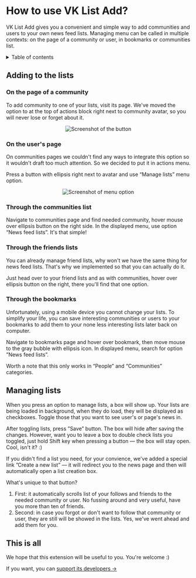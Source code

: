 # How to use VK List Add?

VK List Add gives you a convenient and simple way to add communities and users
to your own news feed lists. Managing menu can be called in multiple contexts:
on the page of a community or user, in bookmarks or communities list.

<details>
<summary>Table of contents</summary>

-   [How to use VK List Add?](#how-to-use-vk-list-add)
    -   [Adding to the lists](#adding-to-the-lists)
        -   [On the page of a community](#on-the-page-of-a-community)
        -   [On the user's page](#on-the-users-page)
        -   [Through the communities list](#through-the-communities-list)
        -   [Through the friends lists](#through-the-friends-lists)
        -   [Through the bookmarks](#through-the-bookmarks)
    -   [Managing lists](#managing-lists)
    -   [This is all](#this-is-all)
    </details>

## Adding to the lists

### On the page of a community

To add community to one of your lists, visit its page. We've moved the option
to at the top of actions block right next to community avatar, so you will
never lose or forget about it.

<p align="center">
  <img src="./assets/button.jpg" alt="Screenshot of the button">
</p>

### On the user's page

On communities pages we couldn't find any ways to integrate this option so it
wouldn't draft too much attention. So we decided to put it in actions menu.

Press a button with ellipsis right next to avatar and use “Manage lists”
menu option.

<p align="center">
  <img src="./assets/menu.jpg" alt="Screenshot of menu option">
</p>

### Through the communities list

Navigate to communities page and find needed community, hover mouse over
ellipsis button on the right side. In the displayed menu, use option “News feed
lists”. It's that simple!

### Through the friends lists

You can already manage friend lists, why won't we have the same thing for
news feed lists. That's why we implemented so that you can actually do it.

Just head over to your friend lists and as with communities, hover over
ellipsis button on the right, there you'll find that one option.

### Through the bookmarks

Unfortunately, using a mobile device you cannot change your lists. To simplify
your life, you can save interesting communities or users to your bookmarks to
add them to your none less interesting lists later back on computer.

Navigate to bookmarks page and hover over bookmark, then move mouse to the
gray bubble with ellipsis icon. In displayed menu, search for option ”News
feed lists”.

Worth a note that this only works in “People” and “Communities” categories.

## Managing lists

When you press an option to manage lists, a box will show up. Your lists are
being loaded in background, when they do load, they will be displayed as
checkboxes. Toggle those that you want to see user's or page's news in.

After toggling lists, press ”Save” button. The box will hide after saving
the changes. However, want you to leave a box to double check lists you
toggled, just hold Shift key when pressing a button — the box will stay open.
Cool, isn't it? :)

If you didn't find a list you need, for your convience, we've added a special
link ”Create a new list” — it will redirect you to the news page and then
will automatically open a list creation box.

What's unique to that button?

1. First: it automatically scrolls list of your follows and friends to the
   needed community or user. No fussing around and very useful, have you
   more than ten of friends.
2. Second: in case you forgot or don't want to follow that community or user,
   they are still will be showed in the lists. Yes, we've went ahead and add
   them for you.

## This is all

We hope that this extension will be useful to you. You're welcome :)

If you want, you can [support its developers →](README.md#-support)
